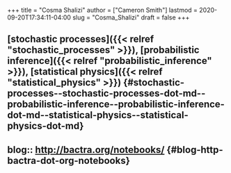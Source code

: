 +++
title = "Cosma Shalizi"
author = ["Cameron Smith"]
lastmod = 2020-09-20T17:34:11-04:00
slug = "Cosma_Shalizi"
draft = false
+++

## [stochastic processes]({{< relref "stochastic_processes" >}}), [probabilistic inference]({{< relref "probabilistic_inference" >}}), [statistical physics]({{< relref "statistical_physics" >}}) {#stochastic-processes--stochastic-processes-dot-md--probabilistic-inference--probabilistic-inference-dot-md--statistical-physics--statistical-physics-dot-md}


## blog:: <http://bactra.org/notebooks/> {#blog-http-bactra-dot-org-notebooks}
